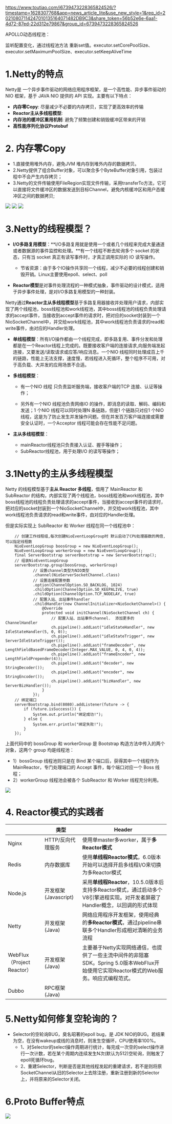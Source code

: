 https://www.toutiao.com/i6739473228365824526/?timestamp=1628307768&app=news_article_lite&use_new_style=1&req_id=20210807114247010135164071482DB9C3&share_token=56b52e6e-6aa1-4d72-87ed-22d312e79867&group_id=6739473228365824526

APOLLO动态线程池：

监听配置变化，通过线程池方法 重新set值。executor.setCorePoolSize、executor.setMaximumPoolSize、executor.setKeepAliveTime

# 1.Netty的特点
Netty是 一个异步事件驱动的网络应用程序框架，是一个高性能、异步事件驱动的 NIO 框架，基于 JAVA NIO 提供的 API 实现。主要有以下特点：
- **内存零Copy**: 尽量减少不必要的内存拷贝，实现了更高效率的传输
- **Reactor主从多线程模型**:
- **内存池的缓冲区重用机制**:  避免了频繁创建和销毁缓冲区带来的开销
- **高性能序列化协议Protobuf**


# 2. 内存零Copy

- 1.直接使用堆外内存，避免JVM 堆内存到堆外内存的数据拷贝。
- 2.Netty提供了组合Buffer对象，可以聚合多个ByteBuffer对象引用，包装过程中不会产生内存拷贝；
- 3.Netty的文件传输使用FileRegion实现文件传输，采用transferTo方法，它可以直接将文件缓冲区的数据发送到目标Channel，避免内核缓冲区和用户态缓冲区之间的数据拷贝;

![](https://img2020.cnblogs.com/blog/1694759/202111/1694759-20211124154253592-619985614.png)
![](https://img2020.cnblogs.com/blog/1694759/202111/1694759-20211124154352056-513503311.png)
![](https://img2020.cnblogs.com/blog/1694759/202111/1694759-20211124154415503-1737333085.png)


# 3.Netty的线程模型？
- **I/O多路复用模型**：**I/O多路复用就是使用一个或者几个线程来完成大量通道或者数据源的事件监控和处理。**有一个线程不断去轮询多个 socket 的状态，只有当 socket 真正有读写事件时，才真正调用实际的 IO 读写操作。
  - 节省资源：由于多个IO操作共享同一个线程，减少不必要的线程创建和销毁开销。Linux主要使用epoll、select、poll

- **Reactor模型**是对事件处理流程的一种模式抽象，事件驱动的设计模式，适用于异步事件处理，是对I/O多路复用模型的一种封装。

Netty通过**Reactor主从多线程模型**基于多路复用器接收并处理用户请求，内部实现了两个线程池，boss线程池和work线程池，其中boss线程池的线程负责处理请求的accept事件，当接收到accept事件的请求时，把对应的socket封装到一个NioSocketChannel中，并交给work线程池，其中work线程池负责请求的read和write事件，由对应的Handler处理。

- **单线程模型**：所有I/O操作都由一个线程完成，即多路复用、事件分发和处理都是在一个Reactor线程上完成的。既要接收客户端的连接请求,向服务端发起连接，又要发送/读取请求或应答/响应消息。一个NIO 线程同时处理成百上千的链路，性能上无法支撑，速度慢，若线程进入死循环，整个程序不可用，对于高负载、大并发的应用场景不合适。

- **多线程模型**：
  - 有一个NIO 线程 只负责监听服务端，接收客户端的TCP 连接、认证等操作；

  - 另外有一个NIO 线程池负责网络IO 的操作，即消息的读取、解码、编码和发送；1 个NIO 线程可以同时处理N 条链路，但是1 个链路只对应1 个NIO 线程，这是为了防止发生并发操作问题。但在并发百万客户端连接或需要安全认证时，一个Acceptor 线程可能会存在性能不足问题。

- **主从多线程模型**：
  - mainReactor线程池只负责接入认证、握手等操作；
  - SubReactor线程池，用于处理I/O 的读写等操作；




# 3.1Netty的主从多线程模型

Netty 的线程模型基于**主从 Reactor 多线程**，借用了 MainReactor 和 SubReactor 的结构，内部实现了两个线程池，boss线程池和work线程池，其中boss线程池的线程负责处理请求的accept事件，当接收到accept事件的请求时，把对应的socket封装到一个NioSocketChannel中，并交给work线程池，其中work线程池负责请求的read和write事件，由对应的Handler处理。

但是实际实现上 SubReactor 和 Worker 线程在同一个线程池中：

```
    // 创建工作线程组,每次创建NioEventLoopGroup时 默认启动了CPU处理器数的两倍, 可以指定线程数
    NioEventLoopGroup boosGroup = new NioEventLoopGroup();
    NioEventLoopGroup workerGroup = new NioEventLoopGroup();
    final ServerBootstrap serverBootstrap = new ServerBootstrap();
    // 组装NioEventLoopGroup
    serverBootstrap.group(boosGroup, workerGroup)
            // 设置channel类型为NIO类型
            .channel(NioServerSocketChannel.class)
            // 设置连接配置参数
            .option(ChannelOption.SO_BACKLOG, 1024)
            .childOption(ChannelOption.SO_KEEPALIVE, true)
            .childOption(ChannelOption.TCP_NODELAY, true)
            // 配置入站、出站事件handler
            .childHandler(new ChannelInitializer<NioSocketChannel>() {
                @Override
                protected void initChannel(NioSocketChannel ch) {
                    // 配置入站、出站事件channel.  添加更多的 ChannelHandler
                    ch.pipeline().addLast("idleStateHandler", new IdleStateHandler(5, 0, 0));
                    ch.pipeline().addLast("idleStateTrigger", new ServerIdleStateTrigger());
                    ch.pipeline().addLast("frameDecoder", new LengthFieldBasedFrameDecoder(Integer.MAX_VALUE, 0, 4, 0, 4));
                    ch.pipeline().addLast("frameEncoder", new LengthFieldPrepender(4));
                    ch.pipeline().addLast("decoder", new StringDecoder());
                    ch.pipeline().addLast("encoder", new StringEncoder());
                    ch.pipeline().addLast("bizHandler", new ServerBizHandler());
                }
            });
    // 绑定端口
    serverBootstrap.bind(8080).addListener(future -> {
        if (future.isSuccess()) {
            System.out.println("绑定成功!");
        } else {
            System.err.println("绑定失败!");
        }
    });
```

上面代码中的 bossGroup 和 workerGroup 是 Bootstrap 构造方法中传入的两个对象，这两个 group 均是线程池：

- 1）bossGroup 线程池则只是在 Bind 某个端口后，获得其中一个线程作为 MainReactor，专门处理端口的 Accept 事件，每个端口对应一个 Boss 线程；
- 2）workerGroup 线程池会被各个 SubReactor 和 Worker 线程充分利用。

![](https://img2024.cnblogs.com/blog/1694759/202406/1694759-20240604143158493-1522536066.png)




# 4. Reactor模式的实践者

||类型|Header|
|---|---|---|
|Nginx|HTTP/反向代理服务|使用单master多worker，属于**多Reactor模式**|
|Redis|内存数据库|使用**单线程Reactor模式**，6.0版本开始可以选择开启多线程I/O来切换为多Reactor模式|
|Node.js|开发框架(Javascript)|采用**单线程Reactor**，10.5.0版本后支持多Reactor模式，通过启动多个V8引擎进程实现。对开发者屏蔽了Handler概念，以回调的形式体现|
|Netty|开发框架(Java)|网络应用程序开发框架，使用经典的**多Reactor模式**，通过pipeline串联多个Handler形成相对清晰的业务流程|
|WebFlux（Project Reactor）|开发框架(Java)|主要基于Netty实现网络通信，也提供了一些主流中间件的非阻塞SDK。Spring 5.0版本WebFlux开始使用它实现Reactor模式的Web服务。响应式编程范式。|
|Dubbo|RPC框架(Java)||


# 5.Netty如何修复空轮询的？
- Selector的空轮询BUG，臭名昭著的epoll bug，是 JDK NIO的BUG。若结果为空，在没有wakeup或线的消息时，则发生空循环，CPU使用率100%。
  - 1、对Selector的select操作周期进行统计，每完成一次空的select操作进行一次计数，若在某个周期内连续发生N次(默认为512)空轮询，则触发了epoll死循环bug。
  - 2、重建Selector，判断是否是其他线程发起的重建请求，若不是则将原SocketChannel从旧的Selector上去除注册，重新注册到新的Selector上，并将原来的Selector关闭。

# 6.Proto Buffer特点

![](https://img2024.cnblogs.com/blog/1694759/202406/1694759-20240604163327124-1020718650.png)
